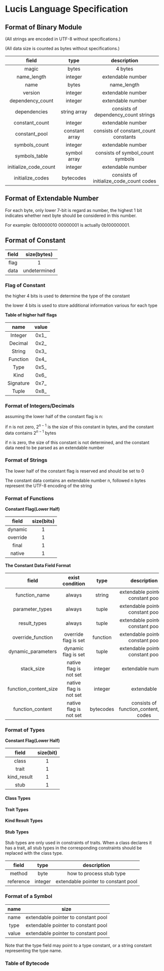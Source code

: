 # Lucis Language Specification

## Format of Binary Module

(All strings are encoded in UTF-8 without specifications.)

(All data size is counted as bytes without specifications.)

|         field         |      type      |               description               |
|:---------------------:|:--------------:|:---------------------------------------:|
|         magic         |     bytes      |                 4 bytes                 |
|      name_length      |    integer     |            extendable number            |
|         name          |     bytes      |               name_length               |
|        version        |    integer     |            extendable number            |
|   dependency_count    |    integer     |            extendable number            |
|     dependencies      |  string array  |  consists of dependency_count strings   |
|    constant_count     |    integer     |            extendable number            |
|     constant_pool     | constant array |  consists of constant_count constants   |
|     symbols_count     |    integer     |            extendable number            |
|     symbols_table     |  symbol array  |    consists of symbol_count symbols     |
| initialize_code_count |    integer     |            extendable number            |
|   initialize_codes    |   bytecodes    | consists of initialize_code_count codes |

## Format of Extendable Number

For each byte, only lower 7-bit is regard as number, the highest 1 bit indicates whether next byte should be considered in this number.

For example: 0b10000010 00000001 is actually 0b100000001.

## Format of Constant

| field | size(bytes)  |
|:-----:|:------------:|
| flag  |      1       |
| data  | undetermined |

### Flag of Constant

the higher 4 bits is used to determine the type of the constant

the lower 4 bits is used to store additional information various for each type

**Table of higher half flags**

|   name    | value |
|:---------:|:-----:|
|  Integer  | 0x1_  |
|  Decimal  | 0x2_  |
|  String   | 0x3_  |
| Function  | 0x4_  |
|   Type    | 0x5_  |
|   Kind    | 0x6_  |
| Signature | 0x7_  |
|   Tuple   | 0x8_  |

### Format of Integers/Decimals

assuming the lower half of the constant flag is n:

if n is not zero, $2^{n-1}$ is the size of this constant in bytes, and the constant data contains $2^{n-1}$ bytes

if n is zero, the size of this constant is not determined, and the constant data need to be parsed as an extendable number

### Format of Strings

The lower half of the constant flag is reserved and should be set to 0

The constant data contains an extendable number n, followed n bytes represent the UTF-8 encoding of the string

### Format of Functions

**Constant Flag(Lower Half)**

|  field   | size(bits) |
|:--------:|:----------:|
| dynamic  |     1      |
| override |     1      |
|  final   |     1      |
|  native  |     1      |

**The Constant Data Field Format**

|         field         |     exist condition     |   type    |               description               |
|:---------------------:|:-----------------------:|:---------:|:---------------------------------------:|
|     function_name     |         always          |  string   |   extendable pointer to constant pool   |
|    parameter_types    |         always          |   tuple   |   extendable pointer to constant pool   |
|     result_types      |         always          |   tuple   |   extendable pointer to constant pool   |
|   override_function   |  override flag is set   | function  |   extendable pointer to constant pool   |
|  dynamic_parameters   |   dynamic flag is set   |   tuple   |   extendable pointer to constant pool   |
|      stack_size       | native flag is not set  |  integer  |            extendable number            |
| function_content_size | native flag is not set  |  integer  |               extendable                |
|   function_content    | native flag is not set  | bytecodes | consists of function_content_size codes |

### Format of Types

**Constant Flag(Lower Half)**

|    field    | size(bit) |
|:-----------:|:---------:|
|    class    |     1     |
|    trait    |     1     |
| kind_result |     1     |
|    stub     |     1     |

#### Class Types
#### Trait Types
#### Kind Result Types
#### Stub Types

Stub types are only used in constraints of traits. When a class declares it has a trait, all stub types in the corresponding constraints should be replaced with the class type.

|   field   |  type   |             description             |
|:---------:|:-------:|:-----------------------------------:|
|  method   |  byte   |      how to process stub type       |
| reference | integer | extendable pointer to constant pool |

### Format of a Symbol

| name  |                size                 |
|:-----:|:-----------------------------------:|
| name  | extendable pointer to constant pool |
| type  | extendable pointer to constant pool |
| value | extendable pointer to constant pool |

Note that the type field may point to a type constant, or a string constant representing the type name.

### Table of Bytecode

